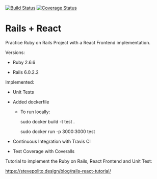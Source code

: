 [![Build Status](https://travis-ci.com/jehcriss42/rails_react.svg?branch=master)](https://travis-ci.com/jehcriss42/rails_react)
[![Coverage Status](https://coveralls.io/repos/github/jehcriss42/rails_react/badge.svg)](https://coveralls.io/github/jehcriss42/rails_react)

# Rails + React

Practice Ruby on Rails Project with a React Frontend implementation. 


Versions:

- Ruby 2.6.6

- Rails 6.0.2.2

Implemented: 

- Unit Tests

- Added dockerfile
    - To run locally: 
    
        sudo docker build -t test .
        
        sudo docker run -p 3000:3000 test

- Continuous Integration with Travis CI

- Test Coverage with Coveralls



Tutorial to implement the Ruby on Rails, React Frontend and Unit Test:

https://stevepolito.design/blog/rails-react-tutorial/
